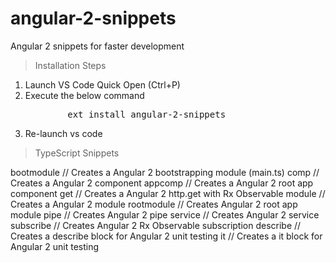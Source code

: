 # angular-2-snippets
Angular 2 snippets for faster development

<blockquote><!--block-->Installation Steps</blockquote>
<ol><li><!--block-->Launch VS Code Quick Open (Ctrl+P)</li><li><!--block-->Execute the below command</li><pre><!--block-->&nbsp; &nbsp; &nbsp; &nbsp; ext install angular-2-snippets</pre><li><!--block-->Re-launch vs code</li></ol><div><!--block--></div>

<blockquote><!--block-->TypeScript Snippets</blockquote>

bootmodule      		    // Creates a Angular 2 bootstrapping module (main.ts)
comp            			 //  Creates a Angular 2 component
appcomp     		      //   Creates a Angular 2 root app component
get            			 // Creates a Angular 2 http.get with Rx Observable
module    			    // Creates a Angular 2 module
rootmodule 		     // Creates Angular 2 root app module
pipe        			// Creates Angular 2 pipe
service     		 // Creates Angular 2 service
subscribe   		// Creates Angular 2 Rx Observable subscription
describe    	 // Creates a describe block for Angular 2 unit testing
it 					  // Creates a it block for Angular 2 unit testing
